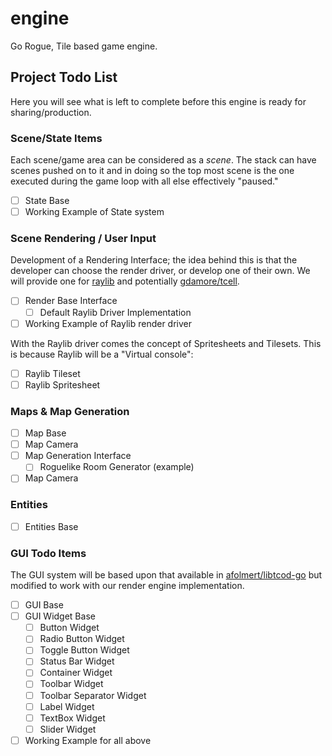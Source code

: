 # engine
Go Rogue, Tile based game engine.

## Project Todo List

Here you will see what is left to complete before this engine is ready for sharing/production.

### Scene/State Items

Each scene/game area can be considered as a _scene_. The stack can have scenes pushed on to it and in doing so the top most scene is the one executed during the game loop with all else effectively "paused."

* [ ] State Base
* [ ] Working Example of State system

### Scene Rendering / User Input

Development of a Rendering Interface; the idea behind this is that the developer can choose the render driver, or develop one of their own. We will provide one for [raylib](https://www.raylib.com/) and potentially [gdamore/tcell](https://github.com/gdamore/tcell).

* [ ] Render Base Interface
  * [ ] Default Raylib Driver Implementation
* [ ] Working Example of Raylib render driver

With the Raylib driver comes the concept of Spritesheets and Tilesets. This is because Raylib will be a "Virtual console":

* [ ] Raylib Tileset
* [ ] Raylib Spritesheet

### Maps & Map Generation

* [ ] Map Base
* [ ] Map Camera
* [ ] Map Generation Interface
  * [ ] Roguelike Room Generator (example)
* [ ] Map Camera

### Entities

* [ ] Entities Base

### GUI Todo Items

The GUI system will be based upon that available in [afolmert/libtcod-go](https://github.com/afolmert/libtcod-go/blob/master/tcod/gui.go) but modified to work with our render engine implementation.

* [ ] GUI Base
* [ ] GUI Widget Base
  * [ ] Button Widget
  * [ ] Radio Button Widget
  * [ ] Toggle Button Widget
  * [ ] Status Bar Widget
  * [ ] Container Widget
  * [ ] Toolbar Widget
  * [ ] Toolbar Separator Widget
  * [ ] Label Widget
  * [ ] TextBox Widget
  * [ ] Slider Widget  
* [ ] Working Example for all above
